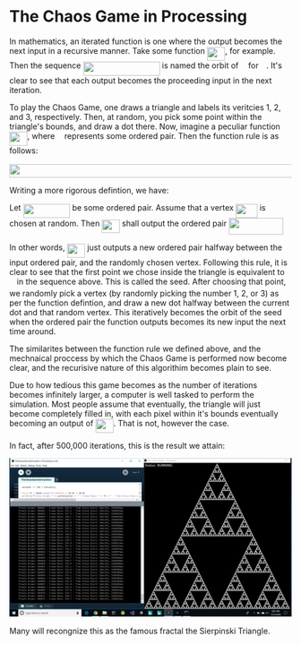 # The Chaos Game in Processing

In mathematics, an iterated function is one where the output becomes the next input in a recursive manner. Take some function <img src="/tex/7997339883ac20f551e7f35efff0a2b9.svg?invert_in_darkmode&sanitize=true" align=middle width=31.99783454999999pt height=24.65753399999998pt/>, for example. Then the sequence <img src="/tex/c53e7cfc8c94b14ef327af43f7a46db6.svg?invert_in_darkmode&sanitize=true" align=middle width=137.08914284999997pt height=24.65753399999998pt/> is named the orbit of <img src="/tex/332cc365a4987aacce0ead01b8bdcc0b.svg?invert_in_darkmode&sanitize=true" align=middle width=9.39498779999999pt height=14.15524440000002pt/> for <img src="/tex/190083ef7a1625fbc75f243cffb9c96d.svg?invert_in_darkmode&sanitize=true" align=middle width=9.81741584999999pt height=22.831056599999986pt/>. It's clear to see that each output becomes the proceeding input in the next iteration.

To play the Chaos Game, one draws a triangle and labels its veritcies 1, 2, and 3, respectively. Then, at random, you pick some point within the triangle's bounds, and draw a dot there. Now, imagine a peculiar function <img src="/tex/7997339883ac20f551e7f35efff0a2b9.svg?invert_in_darkmode&sanitize=true" align=middle width=31.99783454999999pt height=24.65753399999998pt/>, where <img src="/tex/332cc365a4987aacce0ead01b8bdcc0b.svg?invert_in_darkmode&sanitize=true" align=middle width=9.39498779999999pt height=14.15524440000002pt/> represents some ordered pair. Then the function rule is as follows:

<p align="center"><img src="/tex/3884eec420abe6c41a1078cdb7807f38.svg?invert_in_darkmode&sanitize=true" align=middle width=917.7756901499998pt height=24.65753399999998pt/>

Writing a more rigorous defintion, we have:

Let <img src="/tex/10f49750fa24d7a0bde2996500d77128.svg?invert_in_darkmode&sanitize=true" align=middle width=83.60727374999999pt height=24.65753399999998pt/> be some ordered pair. Assume that a vertex <img src="/tex/1ce3d734524c00bc89a5196c291e8587.svg?invert_in_darkmode&sanitize=true" align=middle width=38.63779424999999pt height=24.65753399999998pt/> is chosen at random. Then <img src="/tex/7997339883ac20f551e7f35efff0a2b9.svg?invert_in_darkmode&sanitize=true" align=middle width=31.99783454999999pt height=24.65753399999998pt/> shall output the ordered pair <img src="/tex/e2b2f194fbe03ab3bf2e08870cb188b6.svg?invert_in_darkmode&sanitize=true" align=middle width=96.92815934999999pt height=30.648287999999997pt/>
  
In other words, <img src="/tex/7997339883ac20f551e7f35efff0a2b9.svg?invert_in_darkmode&sanitize=true" align=middle width=31.99783454999999pt height=24.65753399999998pt/> just outputs a new ordered pair halfway between the input ordered pair, and the randomly chosen vertex. Following this rule, it is clear to see that the first point we chose inside the triangle is equivalent to <img src="/tex/332cc365a4987aacce0ead01b8bdcc0b.svg?invert_in_darkmode&sanitize=true" align=middle width=9.39498779999999pt height=14.15524440000002pt/> in the sequence above. This is called the seed. After choosing that point, we randomly pick a vertex (by randomly picking the number 1, 2, or 3) as per the function defintion, and draw a new dot halfway between the current dot and that random vertex. This iteratively becomes the orbit of the seed when the ordered pair the function outputs becomes its new input the next time around.

The similarites between the function rule we defined above, and the mechnaical proccess by which the Chaos Game is performed now become clear, and the recurisive nature of this algorithim becomes plain to see.
 
Due to how tedious this game becomes as the number of iterations becomes infinitely larger, a computer is well tasked to perform the simulation. Most people assume that eventually, the triangle will just become completely filled in, with each pixel within it's bounds eventually becoming an output of <img src="/tex/7997339883ac20f551e7f35efff0a2b9.svg?invert_in_darkmode&sanitize=true" align=middle width=31.99783454999999pt height=24.65753399999998pt/>. That is not, however the case.

In fact, after 500,000 iterations, this is the result we attain:

<img src="/Sierpinski Triangle.png" alt="Result after 500,000 iterations."/>

Many will recongnize this as the famous fractal the Sierpinski Triangle.

